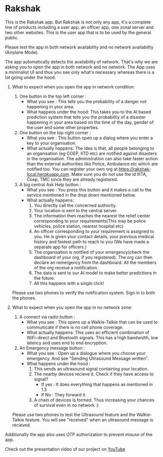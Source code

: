 # Rakshak 

This is the Rakshak app. But Rakshak is not only any app, it's a complete line of products including a user app, an officer app, one zonal server and two other websites. This is the user app that is to be used by the general public.

Please test the app in both network availability and no network availability (Airplane Mode).

The app automatically detects the availability of network. That's why we are asking you to open the app in both network and no network. The App uses a minimalist UI and thus you see only what's necessary whereas there is a lot going under the hood.
1. What to expect when you open the app in network condition:
    1. One button in the top left corner :
        * What you see :
            This tells you the probability of a danger not happening in your area.
        * What happens under the hood:
            This takes you to the AI based prediction system that tells you the probability of a disaster happening in your area based on the time of the day, gender of the user and some other properties.
    2. One button on the top right corner :
        * What you see :
            This button open up a dialog where you enter a key to your organisation.
        * What actually happens:
            The idea is that, all people belonging to an organisation (eg COEP, IITD etc) are notified against disasters in the organisation. The administration can also take faster action than the external authorities like Police, Ambulance etc which are notified too. You can register your own org at https://rakshak-local.herokuapp.com. Make sure you do not use the id IIITA, Coep, TMC since they are already registered.
    3. A big central Ask Help button :
        * What you see :
            You press this button and it makes a call to the service mentioned in the drop down mentioned below.
        * What actually happens:
            1. You directly call the concerned authority.
            2. Your location is sent to the central server.
            3. The information then reaches the nearest the relief center corresponding to your requirements(This may be police vehicles, police station, nearest hospital etc)
            4. An officer corresponding to your requirement is assigned to you. He is given your contact details, your previous medical history and fastest path to reach to you (We have made a separate app for officers.)
            5. The organisation is notified of your emergency(check the dashboard of your org, if you registered). The org can then declare an remergency from the dashboard. All the members of the org receive a notification.
            6. The data is sent to our AI model to make better predictions in the future.
            7. All this happens with a single click!
    
    Please use two phones to verify the notification system. Sign in to both the phones.
2. What to expect when you open the app in no network zone:
    1. A connect via radio button :
        * What you see :
            This opens up a Walkie-Talkie that can be used to communicate if there is no cell phone coverage.
        * What actually happens:
            This uses an efficient combination of WiFi-direct and Bluetooth signals. This has a high bandwidth, low latency and uses end to end encryption.
    2. An Emergency message button :
        * What you see :
            Open up a dialogue where you choose your emergency. And see "Sending Ultrasound Message written".
        * What happens under the hood :
            1. This sends an ultrasound signal containing your location.
            2. The nearby devices recieve it. Check if they have access to signal?
                * If yes : It does everything that happens as mentioned in 1.3
                * If No : They forward it.
            3. A chain of devices is formed. Thus increasing your chances of survival even in no network :)
    
    Please use two phones to test the Ultrasound feature and the Walkie-Talkie feature. You will see "received" when an ultrasound message is recieved.

Additionally the app also uses OTP authorization to prevent misuse of the app.

Check out the presentation video of our project on [YouTube](https://www.youtube.com/watch?v=QXC2jZdFRS0)
